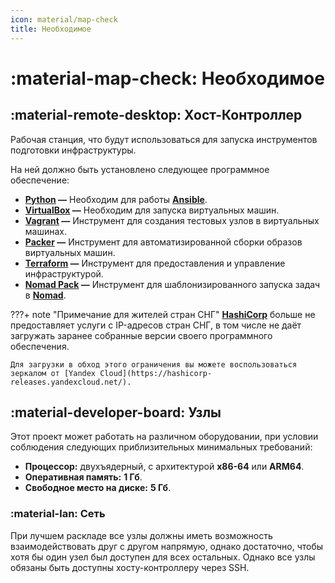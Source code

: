 ```yaml
---
icon: material/map-check
title: Необходимое
---
```


# :material-map-check: Необходимое

## :material-remote-desktop: Хост-Контроллер

Рабочая станция, что будут использоваться для запуска инструментов подготовки инфраструктуры. 

На ней должно быть установлено следующее программное обеспечение:

- **[Python](https://www.python.org/) &mdash;** Необходим для работы [**Ansible**](https://github.com/ansible/ansible).
- **[VirtualBox](https://www.virtualbox.org/) &mdash;** Необходим для запуска виртуальных машин.
- **[Vagrant](https://www.vagrantup.com/) &mdash;** Инструмент для создания тестовых узлов в виртуальных машинах.
- **[Packer](https://www.packer.io/) &mdash;** Инструмент для автоматизированной сборки образов виртуальных машин.
- **[Terraform](https://www.terraform.io/) &mdash;** Инструмент для предоставления и управление инфраструктурой.
- **[Nomad Pack](https://github.com/hashicorp/nomad-pack) &mdash;** Инструмент для шаблонизированного запуска задач в [**Nomad**](https://www.nomadproject.io/).

???+ note "Примечание для жителей стран СНГ"
    [**HashiCorp**](https://www.hashicorp.com/) больше не предоставляет услуги с IP-адресов стран СНГ, в том числе не даёт загружать заранее собранные версии своего программного обеспечения.

    Для загрузки в обход этого ограничения вы можете воспользоваться зеркалом от [Yandex Cloud](https://hashicorp-releases.yandexcloud.net/).

## :material-developer-board: Узлы

Этот проект может работать на различном оборудовании, при условии соблюдения следующих приблизительных минимальных требований:

- **Процессор:** двухъядерный, с архитектурой **x86-64** или **ARM64**.
- **Оперативная память:** **1 Гб**.
- **Свободное место на диске:** **5 Гб**.

### :material-lan: Сеть

При лучшем раскладе все узлы должны иметь возможность взаимодействовать друг с другом напрямую, однако достаточно, чтобы хотя бы один узел был доступен для всех остальных.
Однако все узлы обязаны быть доступны хосту-контроллеру через SSH.
